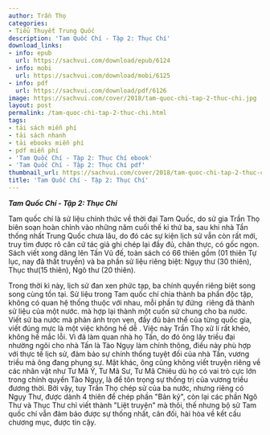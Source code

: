 ```yaml
---
author: Trần Thọ
categories:
- Tiểu Thuyết Trung Quốc
description: 'Tam Quốc Chí - Tập 2: Thục Chí'
download_links:
- info: epub
  url: https://sachvui.com/download/epub/6124
- info: mobi
  url: https://sachvui.com/download/mobi/6125
- info: pdf
  url: https://sachvui.com/download/pdf/6126
image: https://sachvui.com/cover/2018/tam-quoc-chi-tap-2-thuc-chi.jpg
layout: post
permalink: /tam-quoc-chi-tap-2-thuc-chi.html
tags:
- tải sách miễn phí
- tải sách nhanh
- tải ebooks miễn phí
- pdf miễn phí
- 'Tam Quốc Chí - Tập 2: Thục Chí ebook'
- 'Tam Quốc Chí - Tập 2: Thục Chí pdf'
thumbnail_url: https://sachvui.com/cover/2018/tam-quoc-chi-tap-2-thuc-chi.jpg
title: 'Tam Quốc Chí - Tập 2: Thục Chí'
---
```


 <div class="item-desc text-justify"> <p><em><strong>Tam Quốc Chí - Tập 2: Thục Chí</strong></em></p><p>Tam quốc chí là sử liệu chính thức về thời đại Tam Quốc, do sử gia Trần Thọ biên soạn hoàn chỉnh vào những năm cuối thế kỉ thứ ba, sau khi nhà Tần thống nhất Trung Quốc chưa lâu, do đó các sự kiện lịch sử vẫn còn rất mới, truy tìm được rõ căn cứ tác giả ghi chép lại đầy đủ, chân thực, có gốc ngọn. Sách viết xong dâng lên Tấn Vũ đế, toàn sách có 66 thiên gồm (01 thiên Tự lục, nay đã thất truyền) và ba phần sử liệu riêng biệt: Ngụy thư (30 thiên), Thục thư(15 thiên), Ngô thư (20 thiên).</p><p>Trong thời kì này, lịch sử đan xen phức tạp, ba chính quyền riêng biệt song song cùng tồn tại. Sử liệu trong Tam quốc chí chia thành ba phần độc tập, không có quan hệ thống thuộc với nhau, mỗi phần tự đứng  riêng đã thành sử liệu của một nước. mà hợp lại thành một cuốn sử chung cho ba nước. Viết sử ba nước mà phản ánh trọn vẹn, đầy đủ bản thể của từng quốc gia, viết đúng mực là một việc không hề dễ . Việc này Trần Thọ xử lí rất khéo, không hề mắc lỗi. Vì đã làm quan nhà họ Tấn, do đó ông lây triều đại nhường ngôi cho nhà Tấn là Tào Ngụy làm chính thông, điều này phù hợp với thực tế lịch sử, đảm bảo sự chính thống tuyệt đối của nhà Tấn, vương triều mà ông đang phụng sự. Mặt khác, ông cũng không viết truyện riêng về các nhân vật như Tư Mã Ý, Tư Mã Sư, Tư Mã Chiêu dù họ có vai trò cực lớn trong chính quyền Tào Ngụy, là để tôn trọng sự thống trị của vương triều đương thời. Bởi vậy, tuy Trần Thọ chép sử của ba nước, nhưng riêng có Ngụy Thư, được dành 4 thiên để chép phần "Bản kỷ", còn lại các phần Ngô Thư và Thục Thư chỉ viết thành "Liệt truyện" mà thôi, thế nhưng bộ sử Tam quốc chí vẫn đảm bảo được sự thống nhất, cân đối, hài hòa về kết cấu chương mục, được tin cậy.</p> </div>